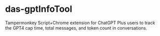 # das-gptInfoTool
Tampermonkey Script+Chrome extension for ChatGPT Plus users to track the GPT4 cap time, total messages, and token count in conversations.
